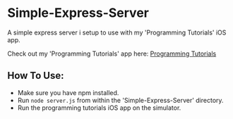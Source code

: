 # Simple-Express-Server
A simple express server i setup to use with my 'Programming Tutorials' iOS app.

Check out my 'Programming Tutorials' app here: [Programming Tutorials](https://github.com/f15handch1p5/Programming-Tutorials)

## How To Use:
- Make sure you have npm installed.
- Run `node server.js` from within the 'Simple-Express-Server' directory.
- Run the programming tutorials iOS app on the simulator.

